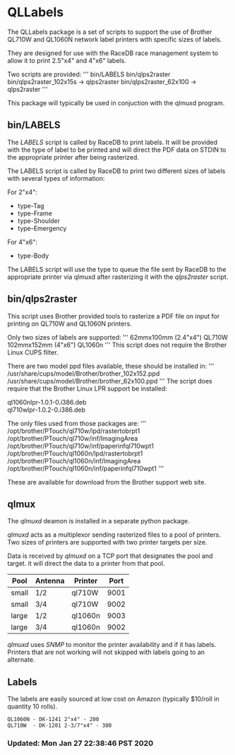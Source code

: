# QLLabels 


The QLLabels package is a set of scripts to support the use of
Brother QL710W and QL1060N network label printers with
specific sizes of labels.

They are designed for use with the RaceDB race management system to allow
it to print 2.5"x4" and 4"x6" labels.

Two scripts are provided:
'''
  bin/LABELS
  bin/qlps2raster
  bin/qlps2raster_102x15s -> qlps2raster
  bin/qlps2raster_62x100 -> qlps2raster
'''

This package will typically be used in conjuction with the qlmuxd program. 

## bin/LABELS

The *LABELS* script is called by RaceDB to print labels. It will be provided with
the type of label to be printed and will direct the PDF data on STDIN to
the appropriate printer after being rasterized.

The LABELS script is called by RaceDB to print two different sizes of
labels with several types of information:

For 2"x4":
- type-Tag 
- type-Frame
- type-Shoulder
- type-Emergency

For 4"x6":
- type-Body

The LABELS script will  use the type to queue the file sent by RaceDB
to the appropriate printer via qlmuxd after rasterizing it with the *qlps2raster*
script. 

## bin/qlps2raster

This script uses Brother provided tools to rasterize a PDF file on input for 
printing on QL710W and QL1060N printers.

Only two sizes of labels are supported:
'''
  62mmx100mm (2.4"x4")    QL710W
  102mmx152mm (4"x6")     QL1060n
'''
This script does not require the Brother Linux CUPS filter.

There are two model ppd files available, these should be installed in:
'''
  /usr/share/cups/model/Brother/brother_102x152.ppd
  /usr/share/cups/model/Brother/brother_62x100.ppd
'''
The script does require that the Brother Linux LPR support be installed:

  ql1060nlpr-1.0.1-0.i386.deb  
  ql710wlpr-1.0.2-0.i386.deb

The only files used from those packages are:
'''
  /opt/brother/PTouch/ql710w/lpd/rastertobrpt1
  /opt/brother/PTouch/ql710w/inf/ImagingArea
  /opt/brother/PTouch/ql710w/inf/paperinfql710wpt1
  /opt/brother/PTouch/ql1060n/lpd/rastertobrpt1
  /opt/brother/PTouch/ql1060n/inf/ImagingArea
  /opt/brother/PTouch/ql1060n/inf/paperinfql710wpt1
'''

These are available for download from the Brother support web site.

## qlmux

The *qlmuxd* deamon is installed in a separate python package.

*qlmuxd* acts as a multiplexor sending rasterized files to a pool of printers. 
Two sizes of printers are supported with two printer targets per size. 

Data is received by *qlmuxd* on a TCP port that designates the pool and target. 
it will direct the data to a printer from that pool.

| Pool | Antenna | Printer | Port |
| ---- | ------- | ------- | ---- |
| small | 1/2 | ql710W | 9001 |
| small | 3/4 | ql710W | 9002 |
| large | 1/2 | ql1060n | 9003 |
| large | 3/4 | ql1060n | 9002 |

*qlmuxd* uses *SNMP* to monitor the printer availability and if it has labels. 
Printers that are not working will not skipped with labels going to an alternate.


## Labels

The labels are easily sourced at low cost on Amazon (typically $10/roll in quantity 10 rolls).

    QL1060N - DK-1241 2"x4" - 200
    QL710W  - DK-1201 2-3/7"x4" - 300

### Updated: Mon Jan 27 22:38:46 PST 2020 

